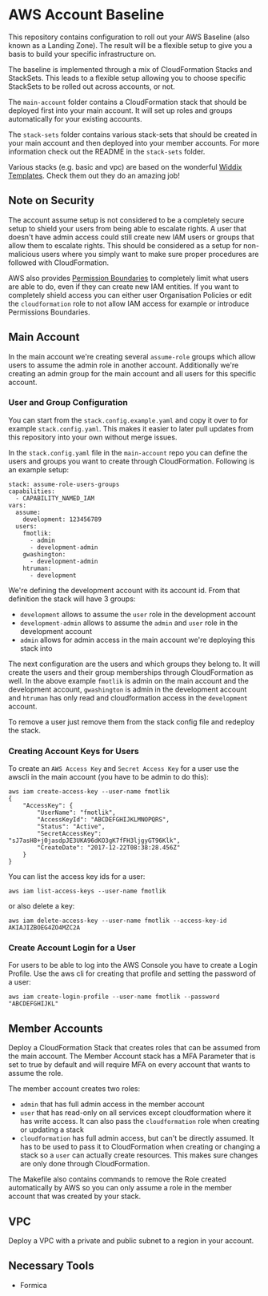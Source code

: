 # AWS Account Baseline

This repository contains configuration to roll out your AWS Baseline (also known as a Landing Zone). The result will be a flexible setup to give you a basis to build your specific infrastructure on. 

The baseline is implemented through a mix of CloudFormation Stacks and StackSets. This leads to a flexible setup allowing you to choose specific StackSets to be rolled out across accounts, or not. 

The `main-account` folder contains a CloudFormation stack that should be deployed first into your main account. It
will set up roles and groups automatically for your existing accounts.

The `stack-sets` folder contains various stack-sets that should be created in your main account and then deployed
into your member accounts. For more information check out the README in the `stack-sets` folder.

Various stacks (e.g. basic and vpc) are based on the wonderful [Widdix Templates](http://templates.cloudonaut.io/en/stable/). Check them out they do an amazing job!

## Note on Security

The account assume setup is not considered to be a completely secure setup to shield your users from being able to escalate rights.
A user that doesn't have admin access could still create new IAM users or groups that allow them to escalate rights. This should
be considered as a setup for non-malicious users where you simply want to make sure proper procedures are followed with CloudFormation.

AWS also provides [Permission Boundaries](https://docs.aws.amazon.com/IAM/latest/UserGuide/access_policies_boundaries.html) to
completely limit what users are able to do, even if they can create new IAM entities. If you want to completely shield access you can either user Organisation Policies or edit the `cloudformation` role to not allow IAM access for example or introduce Permissions Boundaries.

## Main Account

In the main account we're creating several `assume-role` groups which allow users to assume the admin role in another account. Additionally we're creating an admin group for the main account and all users for this specific account.

### User and Group Configuration

You can start from the `stack.config.example.yaml` and copy it over to for example `stack.config.yaml`. This makes it easier
to later pull updates from this repository into your own without merge issues.

In the `stack.config.yaml` file in the `main-account` repo you can define the users and groups you want to create
through CloudFormation. Following is an example setup:

```
stack: assume-role-users-groups
capabilities:
  - CAPABILITY_NAMED_IAM
vars:
  assume:
    development: 123456789
  users:
    fmotlik:
      - admin
      - development-admin
    gwashington:
      - development-admin
    htruman:
      - development
```


We're defining the development account with its account id. From that definition the stack will have 3 groups:

* `development` allows to assume the `user` role in the development account
* `development-admin` allows to assume the `admin` and `user` role in the development account
* `admin` allows for admin access in the main account we're deploying this stack into


The next configuration are the users and which groups they belong to. It will create the users and their group memberships
through CloudFormation as well. In the above example `fmotlik` is admin on the main account and the development account,
`gwashington` is admin in the development account and `htruman` has only read and cloudformation access in the `development`
account.

To remove a user just remove them from the stack config file and redeploy the stack.

### Creating Account Keys for Users

To create an `AWS Access Key` and `Secret Access Key` for a user use the awscli in the main account (you have to be admin to do this):

```
aws iam create-access-key --user-name fmotlik
{
    "AccessKey": {
        "UserName": "fmotlik",
        "AccessKeyId": "ABCDEFGHIJKLMNOPQRS",
        "Status": "Active",
        "SecretAccessKey": "sJ7asH8+j0jasdpJE3UKA96dKO3gK7fFH3ljgyGT96Klk",
        "CreateDate": "2017-12-22T08:38:28.456Z"
    }
}
```

You can list the access key ids for a user:

```
aws iam list-access-keys --user-name fmotlik
```

or also delete a key:

```
aws iam delete-access-key --user-name fmotlik --access-key-id AKIAJIZBOEG4ZO4MZC2A
```

### Create Account Login for a User

For users to be able to log into the AWS Console you have to create a Login Profile. Use the aws cli for creating
that profile and setting the password of a user:

```
aws iam create-login-profile --user-name fmotlik --password "ABCDEFGHIJKL"
```

## Member Accounts

Deploy a CloudFormation Stack that creates roles that can be assumed from the main account. The Member Account stack has a MFA Parameter that is set to true by default and will require MFA on every account that wants to assume the role.

The member account creates two roles:

* `admin` that has full admin access in the member account
* `user` that has read-only on all services except cloudformation where it has write access. It can also pass the `cloudformation` role when creating or updating a stack
* `cloudformation` has full admin access, but can't be directly assumed. It has to be used to pass it to CloudFormation when creating or changing a stack so a `user` can
actually create resources. This makes sure changes are only done through CloudFormation.

The Makefile also contains commands to remove the Role created automatically by AWS so you can only assume a role in the member account that was created by your stack.

## VPC

Deploy a VPC with a private and public subnet to a region in your account.

## Necessary Tools

* Formica
